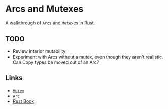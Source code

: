 # Arcs and Mutexes

A walkthrough of `Arc`s and `Mutex`es in Rust.


## TODO

  * Review interior mutability
  * Experiment with Arcs without a mutex, even though they aren't realistic. Can Copy types be moved out of an Arc?


## Links

  * [`Mutex`](https://doc.rust-lang.org/std/sync/struct.Mutex.htm)
  * [`Arc`](https://doc.rust-lang.org/std/sync/struct.Arc.html)
  * [Rust Book](https://doc.rust-lang.org/book/ch16-03-shared-state.html)
